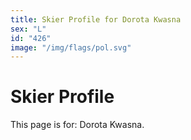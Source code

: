 ```yaml
---
title: Skier Profile for Dorota Kwasna
sex: "L"
id: "426"
image: "/img/flags/pol.svg" 
---
```


# Skier Profile

This page is for: Dorota Kwasna.
    